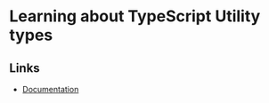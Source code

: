 # Learning about TypeScript Utility types

## Links

- [Documentation](https://www.typescriptlang.org/docs/handbook/utility-types.html)
